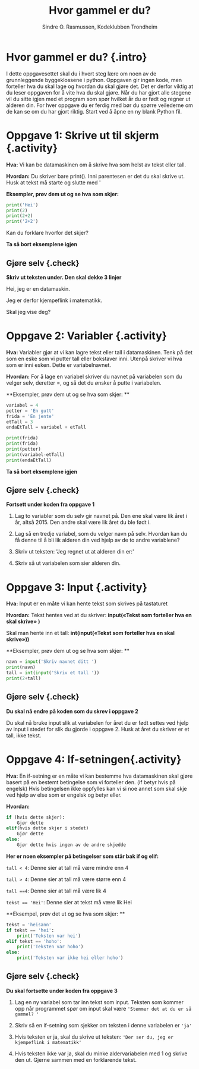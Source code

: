 ﻿---
title: Hvor gammel er du?
level: 2
author: Sindre O. Rasmussen, Kodeklubben Trondheim
---

# Hvor gammel er du? {.intro}
I dette oppgavesettet skal du i hvert steg lære om noen av de grunnleggende byggeklossene i python. Oppgaven gir ingen kode, men forteller hva du skal lage og hvordan du skal gjøre det. Det er derfor viktig at du leser oppgaven for å vite hva du skal gjøre. Når du har gjort alle stegene vil du sitte igjen med et program som spør hvilket år du er født og regner ut alderen din. For hver oppgave du er ferdig med bør du spørre veilederne om de kan se om du har gjort riktig. Start ved å åpne en ny blank Python fil.

# Oppgave 1: Skrive ut til skjerm {.activity}
**Hva:** Vi kan be datamaskinen om å skrive hva som helst av tekst eller tall.

**Hvordan:** Du skriver bare print(). Inni parentesen er det du skal skrive ut. Husk at tekst må starte og slutte med ' 

**Eksempler, prøv dem ut og se hva som skjer:**
```python
print('Hei')
print(2)
print(2+2)
print('2+2')
```
Kan du forklare hvorfor det skjer?

**Ta så bort eksemplene igjen**

## Gjøre selv {.check} 
**Skriv ut teksten under. Den skal dekke 3 linjer**

Hei, jeg er en datamaskin.

Jeg er derfor kjempeflink i matematikk.

Skal jeg vise deg?

# Oppgave 2: Variabler {.activity}
**Hva:** Variabler gjør at vi kan lagre tekst eller tall i datamaskinen. Tenk på det som en eske som vi putter tall eller bokstaver inni. Utenpå skriver vi hva som er inni esken. Dette er variabelnavnet.

**Hvordan:** For å lage en variabel skriver du navnet på variabelen som du velger selv, deretter =, og så det du ønsker å putte i variabelen.

**Eksempler, prøv dem ut og se hva som skjer: **
```python
variabel = 4
petter = 'En gutt'
frida = 'En jente'
etTall = 3
endaEtTall = variabel + etTall

print(frida)
print(frida)
print(petter)
print(variabel-etTall)
print(endaEtTall)
```
**Ta så bort eksemplene igjen**

## Gjøre selv {.check} 
**Fortsett under koden fra oppgave 1**

1. Lag to variabler som du selv gir navnet på. Den ene skal være lik året i år, altså 2015. Den andre skal være lik året du ble født i. 

2. Lag så en tredje variabel, som du velger navn på selv. Hvordan kan du få denne til å bli lik alderen din ved hjelp av de to andre variablene?

3. Skriv ut teksten: 'Jeg regnet ut at alderen din er:'

4. Skriv så ut variabelen som sier alderen din.

# Oppgave 3: Input {.activity}
**Hva:** Input er en måte vi kan hente tekst som skrives på tastaturet

**Hvordan:** 
Tekst hentes ved at du skriver: **input(«Tekst som forteller hva en skal skrive» )**

Skal man hente inn et tall: **int(input(«Tekst som forteller hva en skal skrive»))**

**Eksempler, prøv dem ut og se hva som skjer: **
```python
navn = input('Skriv navnet ditt ')
print(navn)
tall = int(input('Skriv et tall '))
print(2+tall)
```

## Gjøre selv {.check}
**Du skal nå endre på koden som du skrev i oppgave 2**

Du skal nå bruke input slik at variabelen for året du er født settes ved hjelp av input i stedet for slik du gjorde i oppgave 2. Husk at året du skriver er et tall, ikke tekst.

# Oppgave 4: If-setningen{.activity}

**Hva:** En if-setning er en måte vi kan bestemme hva datamaskinen skal gjøre basert på en bestemt betingelse som vi forteller den. (if betyr hvis på engelsk) Hvis betingelsen ikke oppfylles kan vi si noe annet som skal skje ved hjelp av else som er engelsk og betyr eller.

**Hvordan:** 
```python
if (hvis dette skjer):
	Gjør dette
elif(hvis dette skjer i stedet)
	Gjør dette
else:
	Gjør dette hvis ingen av de andre skjedde
```

**Her er noen eksempler på betingelser som står bak if og elif:**

`tall < 4`: Denne sier at tall må være mindre enn 4

`tall > 4`: Denne sier at tall må være større enn 4

`tall ==4`: Denne sier at tall må være lik 4

`tekst == 'Hei'`: Denne sier at tekst må være lik Hei

**Eksempel, prøv det ut og se hva som skjer: **

```python
tekst = 'heisann'
if tekst == 'hei':
	print('Teksten var hei')
elif tekst == 'hoho':
	print('Teksten var hoho')
else:
	print('Teksten var ikke hei eller hoho')
```
## Gjøre selv {.check}
**Du skal fortsette under koden fra oppgave 3**

1. Lag en ny variabel som tar inn tekst som input. Teksten som kommer opp når programmet spør om input skal være `'Stemmer det at du er så gammel? '`

2. Skriv så en if-setning som sjekker om teksten i denne variabelen er `'ja'`

3. Hvis teksten er ja, skal du skrive ut teksten: `'Der ser du, jeg er kjempeflink i matematikk'`

4. Hvis teksten ikke var ja, skal du minke aldervariabelen med 1 og skrive den ut. Gjerne sammen med en forklarende tekst.



